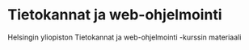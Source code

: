 # Tietokannat ja web-ohjelmointi
Helsingin yliopiston Tietokannat ja web-ohjelmointi -kurssin materiaali

